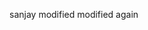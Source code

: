 <!--
 * @Author: sanjayzhong
 * @Github: https://github.com/sanjayzzzhong
 * @Date: 2019-11-19 16:39:44
 -->
sanjay
modified
modified again